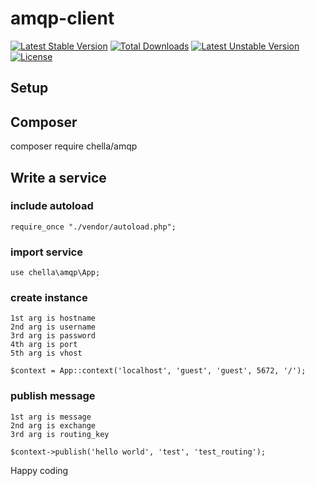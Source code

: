 # amqp-client

[![Latest Stable Version](https://poser.pugx.org/chella/amqp/v/stable?format=flat-square)](https://packagist.org/packages/chella/amqp)
[![Total Downloads](https://poser.pugx.org/chella/amqp/downloads?format=flat-square)](https://packagist.org/packages/chella/amqp)
[![Latest Unstable Version](https://poser.pugx.org/chella/amqp/v/unstable?format=flat-square)](https://packagist.org/packages/chella/amqp)
[![License](https://poser.pugx.org/chella/amqp/license?format=flat-square)](https://packagist.org/packages/chella/amqp)

## Setup

## Composer

composer require chella/amqp

## Write a service

### include autoload

```
require_once "./vendor/autoload.php";
```

### import service

```
use chella\amqp\App;
```

### create instance

```
1st arg is hostname
2nd arg is username
3rd arg is password
4th arg is port
5th arg is vhost

$context = App::context('localhost', 'guest', 'guest', 5672, '/');
```

### publish message

```
1st arg is message
2nd arg is exchange
3rd arg is routing_key

$context->publish('hello world', 'test', 'test_routing');
```

Happy coding
